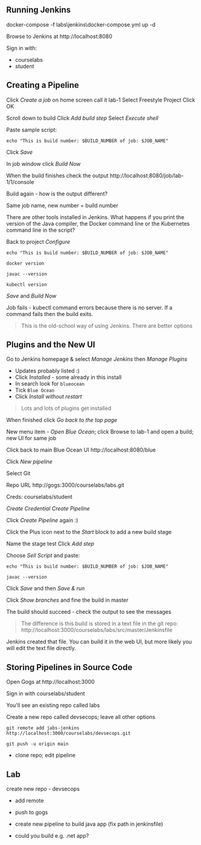 

## Running Jenkins

docker-compose -f labs\jenkins\docker-compose.yml up -d

Browse to Jenkins at http://localhost:8080

Sign in with:

- courselabs
- student

## Creating a Pipeline

Click _Create a job_ on home screen
call it lab-1
Select Freestyle Project
Click OK

Scroll down to build
Click _Add build step_
Select _Execute shell_

Paste sample script:

```
echo "This is build number: $BUILD_NUMBER of job: $JOB_NAME"
```

Click _Save_

In job window click _Build Now_

When the build finishes check the output http://localhost:8080/job/lab-1/1/console

Build again - how is the output different?

Same job name, new number = build number

There are other tools installed in Jenkins. What happens if you print the version of the Java compiler, the Docker command line or the Kubernetes command line in the script?

Back to project
_Configure_

```
echo "This is build number: $BUILD_NUMBER of job: $JOB_NAME"

docker version

javac --version

kubectl version
```

_Save_ and _Build Now_

Job fails - kubectl command errors because there is no server. If a command fails then the build exits.

> This is the old-school way of using Jenkins. There are better options

## Plugins and the New UI

Go to Jenkins homepage & select _Manage Jenkins_ then _Manage Plugins_

- Updates probably listed :)
- Click _Installed_ - some already in this install
- In search look for `blueocean`
- Tick `Blue Ocean`
- Click _Install without restart_

> Lots and lots of plugins get installed

When finished click _Go back to the top page_

New menu item - _Open Blue Ocean_; click
Browse to lab-1 and open a build; new UI for same job

Click back to main Blue Ocean UI http://localhost:8080/blue

Click _New pipeline_

Select Git

Repo URL http://gogs:3000/courselabs/labs.git

Creds: courselabs/student

_Create Credential_
_Create Pipeline_

Click _Create Pipeline_ again :)

Click the Plus icon next to the _Start_ block to add a new build stage

Name the stage test
Click _Add step_

Choose _Sell Script_ and paste:

```
echo "This is build number: $BUILD_NUMBER of job: $JOB_NAME"

javac --version
```

Click _Save_ and then _Save & run_

Click _Show branches_ and fine the build in master

The build should succeed - check the output to see the messages

> The difference is this build is stored in a text file in the git repo: http://localhost:3000/courselabs/labs/src/master/Jenkinsfile

Jenkins created that file. You can build it in the web UI, but more likely you will edit the text file directly.

## Storing Pipelines in Source Code

Open Gogs at http://localhost:3000

Sign in with courselabs/student

You'll see an existing repo called labs

Create a new repo called devsecops; leave all other options

```
git remote add jabs-jenkins http://localhost:3000/courselabs/devsecops.git

git push -u origin main
```

 - clone repo; edit pipeline

## Lab

create new repo - devsecops
- add remote
- push to gogs

- create new pipeline to build java app (fix path in jenkinsfile)

- could you build e.g. .net app?


